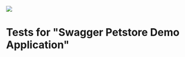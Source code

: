 
![](https://https://github.com/vitaliiSmokov/microservices-demo-test/workflows/Java%20CI/badge.svg)

# Tests for "Swagger Petstore Demo Application"